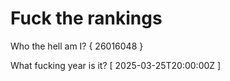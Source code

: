 # Fuck the rankings

Who the hell am I?
{ 26016048 }

What fucking year is it?
[ 2025-03-25T20:00:00Z ]
